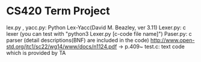 # CS420 Term Project

lex.py , yacc.py: Python Lex-Yacc(David M. Beazley, ver 3.11)
Lexer.py: c lexer (you can test with "python3 Lexer.py [c-code file name]")
Paser.py: c parser (detail descriptions(BNF) are included in the code)
          http://www.open-std.org/jtc1/sc22/wg14/www/docs/n1124.pdf
            -> p.409~
test.c: text code which is provided by TA

